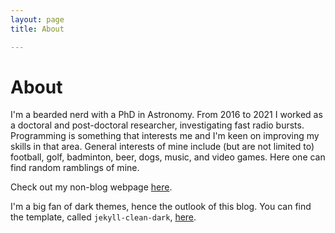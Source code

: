 ```yaml
---
layout: page 
title: About

---
```


# About 
I'm a bearded nerd with a PhD in Astronomy. From 2016 to 2021 I worked as a doctoral and post-doctoral researcher, investigating fast radio bursts. Programming is something that interests me and I'm keen on improving my skills in that area. General interests of mine include (but are not limited to) football, golf, badminton, beer, dogs, music, and video games. Here one can find random ramblings of mine.

Check out my non-blog webpage [here](https://ghenning.github.io).

I'm a big fan of dark themes, hence the outlook of this blog. You can find the template, called `jekyll-clean-dark`, [here](https://github.com/streetturtle/jekyll-clean-dark/tree/gh-pages/_includes).
